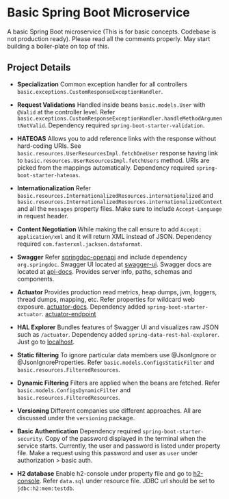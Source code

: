 # Basic Spring Boot Microservice

A basic Spring Boot microservice (This is for basic concepts. Codebase is not production ready). Please read all the comments properly. May start building a boiler-plate on top of this.

## Project Details

- **Specialization** Common exception handler for all controllers `basic.exceptions.CustomResponseExceptionHandler`.

- **Request Validations** Handled inside beans `basic.models.User` with `@Valid` at the controller level. Refer `basic.exceptions.CustomResponseExceptionHandler.handleMethodArgumentNotValid`. Dependency required `spring-boot-starter-validation`.

- **HATEOAS** Allows you to add reference links with the response without hard-coding URIs. See `basic.resources.UserResourcesImpl.fetchOneUser` response having link to `basic.resources.UserResourcesImpl.fetchUsers` method. URIs are picked from the mappings automatically. Dependency required `spring-boot-starter-hateoas`.

- **Internationalization** Refer `basic.resources.InternationalizedResources.internationalized` and `basic.resources.InternationalizedResources.internationalizedContext` and all the `messages` property files. Make sure to include `Accept-Language` in request header.

- **Content Negotiation** While making the call ensure to add `Accept: application/xml` and it will return XML instead of JSON. Dependency required `com.fasterxml.jackson.dataformat`.

- **Swagger** Refer [springdoc-openapi](https://springdoc.org/) and include dependency `org.springdoc`. Swagger UI located at [swagger-ui](http://localhost:8080/swagger-ui.html). Swagger docs are located at [api-docs](http://localhost:8080/v3/api-docs). Provides server info, paths, schemas and components.

- **Actuator** Provides production read metrics, heap dumps, jvm, loggers, thread dumps, mapping, etc. Refer properties for wildcard web exposure. [actuator-docs](https://docs.spring.io/spring-boot/docs/current/reference/html/actuator.html). Dependency added `spring-boot-starter-actuator`. [actuator-endpoint](http://localhost:8080/actuator)

- **HAL Explorer** Bundles features of Swagger UI and visualizes raw JSON such as `/actuator`. Dependency added `spring-data-rest-hal-explorer`. Just go to [localhost](localhost:8080).

- **Static filtering** To ignore particular data members use @JsonIgnore or @JsonIgnoreProperties. Refer `basic.models.ConfigsStaticFilter` and `basic.resources.FilteredResources`.

- **Dynamic Filtering** Filters are applied when the beans are fetched. Refer `basic.models.ConfigsDynamicFilter` and `basic.resources.FilteredResources`.

- **Versioning** Different companies use different approaches. All are discussed under the `versioning` package.

- **Basic Authentication** Dependency required `spring-boot-starter-security`. Copy of the password displayed in the terminal when the service starts. Currently, the user and password is listed under property file. Make a request using this password and user as `user` under authorization > basic auth.

- **H2 database** Enable h2-console under property file and go to [h2-console](http://localhost:8080/h2-console). Refer `data.sql` under resource file. JDBC url should be set to `jdbc:h2:mem:testdb`.
